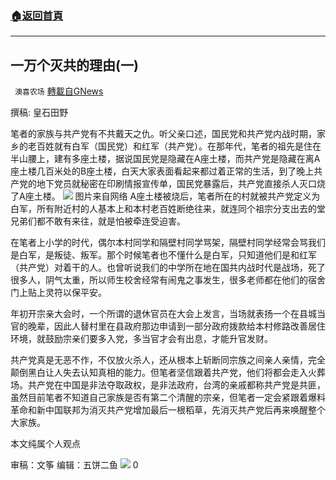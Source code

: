 ###  [:house:返回首頁](https://github.com/ourhimalayas/txt)
---

## 一万个灭共的理由(一)
` 澳喜农场` [轉載自GNews](https://gnews.org/zh-hans/1060540/)

撰稿: 皇石田野

笔者的家族与共产党有不共戴天之仇。听父亲口述，国民党和共产党内战时期，家乡的老百姓就有白军（国民党）和红军（共产党）。在那年代，笔者的祖先是住在半山腰上，建有多座土楼，据说国民党是隐藏在A座土楼，而共产党是隐藏在离A座土楼几百米处的B座土楼，白天大家表面看起来都过着正常的生活，到了晚上共产党的地下党员就秘密在印刷情报宣传单，国民党暴露后，共产党直接杀人灭口烧了A座土楼。
![]()![](https://gnews.org/wp-content/uploads/2021/04/16177716561.png) 图片来自网络
A座土楼被烧后，笔者所在的村就被共产党定义为白军，所有附近村的人基本上和本村老百姓断绝往来，就连同个祖宗分支出去的堂兄弟们都不敢有来往，就是怕被牵连受迫害。

在笔者上小学的时代，偶尔本村同学和隔壁村同学骂架，隔壁村同学经常会骂我们是白军，是叛徒、叛军。那个时候笔者也不懂什么是白军，只知道他们是和红军（共产党）对着干的人。也曾听说我们的中学所在地在国共内战时代是战场，死了很多人，阴气太重，所以师生校舍经常有闹鬼之事发生，很多老师都在他们的宿舍门上贴上灵符以保平安。

年初开宗亲大会时，一个所谓的退休官员在大会上发言，当场就表扬一个在县城当官的晚辈，因此人替村里在县政府那边申请到一部分政府拨款给本村修路改善居住环境，就鼓励宗亲们要多入党，多当官才会有出息，才能升官发财。

共产党真是无恶不作，不仅放火杀人，还从根本上斩断同宗族之间亲人亲情，完全颠倒黑白让人失去认知真相的能力。但笔者坚信跟着共产党，他们将都会走入火葬场。共产党在中国是非法夺取政权，是非法政府，台湾的亲戚都称共产党是共匪，虽然目前笔者不知道自己家族是否有第二个清醒的宗亲，但笔者一定会紧跟着爆料革命和新中国联邦为消灭共产党增加最后一根稻草，先消灭共产党后再来唤醒整个大家族。

本文纯属个人观点

审稿：文筝     编辑：五饼二鱼
![]()![](https://gnews.org/wp-content/uploads/2021/04/澳喜图标2.jpg)
0
